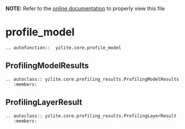 __NOTE:__ Refer to the [online documentation](https://github.com/ReRAM-Labs/yzlite) to properly view this file

# profile_model

```{eval-rst}
.. autofunction::  yzlite.core.profile_model
```

## ProfilingModelResults

```{eval-rst}
.. autoclass:: yzlite.core.profiling_results.ProfilingModelResults
   :members:
```

## ProfilingLayerResult

```{eval-rst}
.. autoclass:: yzlite.core.profiling_results.ProfilingLayerResult
   :members:
```
